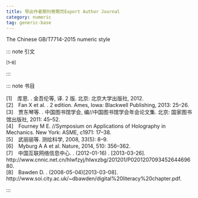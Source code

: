```yaml
---
title: 导出作者期刊卷期页Export Author Journal
category: numeric
tag: generic-base
---
```


The Chinese GB/T7714-2015 numeric style


::: note 引文

<sup>[1–8]</sup>

:::



::: note 书目

  <div class="csl-bib-body">
    <div class="csl-entry">[1] 库恩. . 金吾伦等, 译. 2 版. 北京: 北京大学出版社, 2012.</div>
    <div class="csl-entry">[2] Fan X et al. . 2 edition. Ames, Iowa: Blackwell Publishing, 2013: 25–26.</div>
    <div class="csl-entry">[3] 贾东琴等. . 中国图书馆学会, 编//中国图书馆学会年会论文集. 北京: 国家图书馆出版社, 2011: 45–52.</div>
    <div class="csl-entry">[4] Fourney M E. //Symposium on Applications of Holography in Mechanics. New York: ASME, c1971: 17–38.</div>
    <div class="csl-entry">[5] 武丽丽等. 测绘科学, 2008, 33(5): 8–9.</div>
    <div class="csl-entry">[6] Myburg A A et al. Nature, 2014, 510: 356–362.</div>
    <div class="csl-entry">[7] 中国互联网络信息中心. . (2012-01-16) . [2013-03-26]. http://www.cnnic.net.cn/hlwfzyj/hlwxzbg/201201/P020120709345264469680.</div>
    <div class="csl-entry">[8] Bawden D. . (2008-05-04)[2013-03-08]. http://www.soi.city.ac.uk/~dbawden/digital%20literacy%20chapter.pdf.</div>
  </div>


:::

<!-- more -->